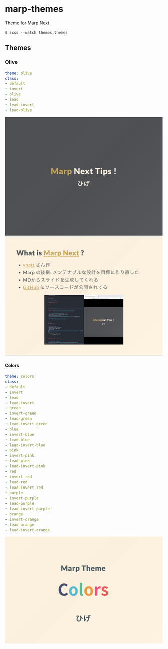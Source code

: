 # marp-themes

Theme for Marp Next

```
$ scss --watch themes:themes
```

## Themes

### Olive

```yaml
theme: olive
class:
- default
- invert
- olive
- lead
- lead-invert
- lead-olive
```

![](images/olive1.jpg)
![](images/olive2.jpg)

#### Colors

```yaml
theme: colors
class:
- default
- invert
- lead
- lead-invert
- green
- invert-green
- lead-green
- lead-invert-green
- blue
- invert-blue
- lead-blue
- lead-invert-blue
- pink
- invert-pink
- lead-pink
- lead-invert-pink
- red
- invert-red
- lead-red
- lead-invert-red
- purple
- invert-purple
- lead-purple
- lead-invert-purple
- orange
- invert-orange
- lead-orange
- lead-invert-orange
```

![](images/colors.jpg)
